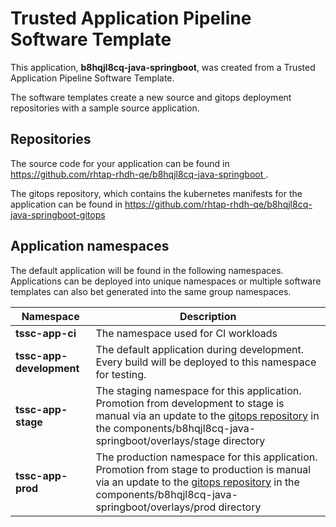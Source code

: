 # Trusted Application Pipeline Software Template

This application, **b8hqjl8cq-java-springboot**, was created from a Trusted Application Pipeline Software Template.

The software templates create a new source and gitops deployment repositories with a sample source application. 

## Repositories

The source code for your application can be found in [https://github.com/rhtap-rhdh-qe/b8hqjl8cq-java-springboot ](https://github.com/rhtap-rhdh-qe/b8hqjl8cq-java-springboot ).
 
The gitops repository, which contains the kubernetes manifests for the application can be found in 
[https://github.com/rhtap-rhdh-qe/b8hqjl8cq-java-springboot-gitops ](https://github.com/rhtap-rhdh-qe/b8hqjl8cq-java-springboot-gitops ) 

## Application namespaces 

The default application will be found in the following namespaces. Applications can be deployed into unique namespaces or multiple software templates can also bet generated into the same group namespaces.  

|  Namespace   |  Description   |  
| -------- | -------- |
| **tssc-app-ci** | The namespace used for CI workloads |
| **tssc-app-development** | The default application during development. Every build will be deployed to this namespace for testing. |
| **tssc-app-stage** | The staging namespace for this application. Promotion from development to stage is manual via an update to the [gitops repository](https://github.com/rhtap-rhdh-qe/b8hqjl8cq-java-springboot-gitops ) in the components/b8hqjl8cq-java-springboot/overlays/stage directory |
| **tssc-app-prod** | The production namespace for this application. Promotion from stage to production is manual via an update to the [gitops repository](https://github.com/rhtap-rhdh-qe/b8hqjl8cq-java-springboot-gitops ) in the components/b8hqjl8cq-java-springboot/overlays/prod directory |